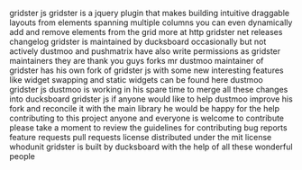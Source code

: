 gridster js gridster is a jquery plugin that makes building intuitive draggable layouts from elements spanning multiple columns you can even dynamically add and remove elements from the grid more at http gridster net releases changelog gridster is maintained by ducksboard occasionally but not actively dustmoo and pushmatrix have also write permissions as gridster maintainers they are thank you guys forks mr dustmoo maintainer of gridster has his own fork of gridster js with some new interesting features like widget swapping and static widgets can be found here dustmoo gridster js dustmoo is working in his spare time to merge all these changes into ducksboard gridster js if anyone would like to help dustmoo improve his fork and reconcile it with the main library he would be happy for the help contributing to this project anyone and everyone is welcome to contribute please take a moment to review the guidelines for contributing bug reports feature requests pull requests license distributed under the mit license whodunit gridster is built by ducksboard with the help of all these wonderful people